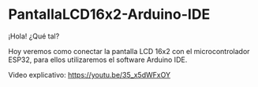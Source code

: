 # PantallaLCD16x2-Arduino-IDE
¡Hola! ¿Qué tal?

Hoy veremos como conectar la pantalla LCD 16x2 con el microcontrolador ESP32, para ellos utilizaremos el software Arduino IDE.

Video explicativo:
https://youtu.be/35_x5dWFxOY
